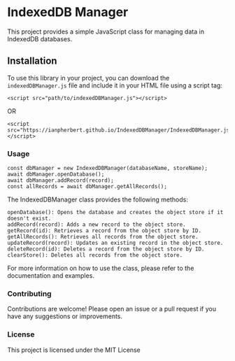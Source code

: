 # IndexedDB Manager

This project provides a simple JavaScript class for managing data in IndexedDB databases.

## Installation

To use this library in your project, you can download the `indexedDBManager.js` file and include it in your HTML file using a script tag:
```
<script src="path/to/indexedDBManager.js"></script>
```
OR
```
<script src="https://ianpherbert.github.io/IndexedDBManager/IndexedDBManager.js"></script>
```

### Usage

```
const dbManager = new IndexedDBManager(databaseName, storeName);
await dbManager.openDatabase();
await dbManager.addRecord(record);
const allRecords = await dbManager.getAllRecords();
```

The IndexedDBManager class provides the following methods:

```
openDatabase(): Opens the database and creates the object store if it doesn't exist.
addRecord(record): Adds a new record to the object store.
getRecord(id): Retrieves a record from the object store by ID.
getAllRecords(): Retrieves all records from the object store.
updateRecord(record): Updates an existing record in the object store.
deleteRecord(id): Deletes a record from the object store by ID.
clearStore(): Deletes all records from the object store.
``` 

For more information on how to use the class, please refer to the documentation and examples.

### Contributing
Contributions are welcome! Please open an issue or a pull request if you have any suggestions or improvements.

### License
This project is licensed under the MIT License
